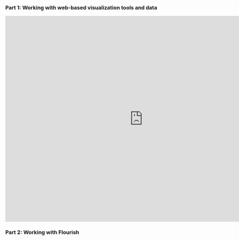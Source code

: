 <h3>Part 1: Working with web-based visualization tools and data</h3>
<iframe src="https://data.oecd.org/chart/6XKd" width="860" height="645" style="border: 0" mozallowfullscreen="true" webkitallowfullscreen="true" allowfullscreen="true"><a href="https://data.oecd.org/chart/6XKd" target="_blank">OECD Chart: General government debt, Total, % of GDP, Annual, 2021</a></iframe>
<h3>Part 2: Working with Flourish</h3>
<div class="flourish-embed flourish-chart" data-src="visualisation/12550668"><script src="https://public.flourish.studio/resources/embed.js"></script></div>
